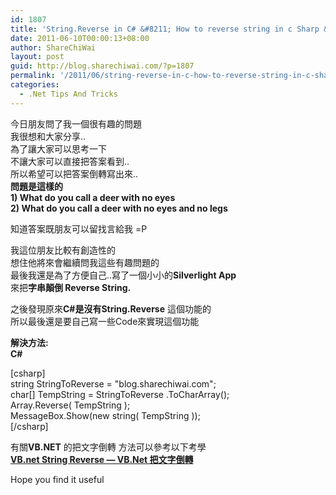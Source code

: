 ```yaml
---
id: 1807
title: 'String.Reverse in C# &#8211; How to reverse string in c Sharp &#8211; 在C#中把字串顛倒'
date: 2011-06-10T00:00:13+08:00
author: ShareChiWai
layout: post
guid: http://blog.sharechiwai.com/?p=1807
permalink: '/2011/06/string-reverse-in-c-how-to-reverse-string-in-c-sharp-%e5%9c%a8c%e4%b8%ad%e6%8a%8a%e5%ad%97%e4%b8%b2%e9%a1%9b%e5%80%92/'
categories:
  - .Net Tips And Tricks
---
```

今日朋友問了我一個很有趣的問題  
我很想和大家分享..  
為了讓大家可以思考一下  
不讓大家可以直接把答案看到..  
所以希望可以把答案倒轉寫出來..  
**問題是這樣的**  
**1) What do you call a deer with no eyes**  
**2) What do you call a deer with no eyes and no legs**

知道答案既朋友可以留找言給我 =P

我這位朋友比較有創造性的  
想住他將來會繼續問我這些有趣問題的  
最後我還是為了方便自己..寫了一個小小的**Silverlight App**  
來把**字串顛倒 Reverse String.**

之後發現原來**C#**是沒有**String.Reverse** 這個功能的  
所以最後還是要自己寫一些Code來實現這個功能

**解決方法:**  
**C#**

[csharp]  
string StringToReverse = "blog.sharechiwai.com";  
char[] TempString = StringToReverse .ToCharArray();  
Array.Reverse( TempString );  
MessageBox.Show(new string( TempString ));  
[/csharp]

有關**VB.NET** 的把文字倒轉 方法可以參考以下考學  
**<a title="VB.net String Reverse — VB.Net 把文字倒轉" href="http://blog.sharechiwai.com/2010/08/vb-net-string-reverse-vb-net-%E6%8A%8A%E6%96%87%E5%AD%97%E5%80%92%E8%BD%89/" target="_blank">VB.net String Reverse — VB.Net 把文字倒轉</a>**

Hope you find it useful